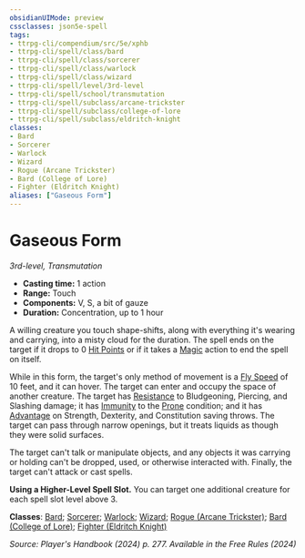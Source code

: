 ```yaml
---
obsidianUIMode: preview
cssclasses: json5e-spell
tags:
- ttrpg-cli/compendium/src/5e/xphb
- ttrpg-cli/spell/class/bard
- ttrpg-cli/spell/class/sorcerer
- ttrpg-cli/spell/class/warlock
- ttrpg-cli/spell/class/wizard
- ttrpg-cli/spell/level/3rd-level
- ttrpg-cli/spell/school/transmutation
- ttrpg-cli/spell/subclass/arcane-trickster
- ttrpg-cli/spell/subclass/college-of-lore
- ttrpg-cli/spell/subclass/eldritch-knight
classes:
- Bard
- Sorcerer
- Warlock
- Wizard
- Rogue (Arcane Trickster)
- Bard (College of Lore)
- Fighter (Eldritch Knight)
aliases: ["Gaseous Form"]
---
```

# Gaseous Form
*3rd-level, Transmutation*  


- **Casting time:** 1 action
- **Range:** Touch
- **Components:** V, S, a bit of gauze
- **Duration:** Concentration, up to 1 hour

A willing creature you touch shape-shifts, along with everything it's wearing and carrying, into a misty cloud for the duration. The spell ends on the target if it drops to 0 [Hit Points](3-Mechanics/CLI/rules/variant-rules/hit-points-xphb.md) or if it takes a [Magic](3-Mechanics/CLI/rules/actions.md#Magic) action to end the spell on itself.

While in this form, the target's only method of movement is a [Fly Speed](3-Mechanics/CLI/rules/variant-rules/fly-speed-xphb.md) of 10 feet, and it can hover. The target can enter and occupy the space of another creature. The target has [Resistance](3-Mechanics/CLI/rules/variant-rules/resistance-xphb.md) to Bludgeoning, Piercing, and Slashing damage; it has [Immunity](3-Mechanics/CLI/rules/variant-rules/immunity-xphb.md) to the [Prone](3-Mechanics/CLI/rules/conditions.md#Prone) condition; and it has [Advantage](3-Mechanics/CLI/rules/variant-rules/advantage-xphb.md) on Strength, Dexterity, and Constitution saving throws. The target can pass through narrow openings, but it treats liquids as though they were solid surfaces.

The target can't talk or manipulate objects, and any objects it was carrying or holding can't be dropped, used, or otherwise interacted with. Finally, the target can't attack or cast spells.

**Using a Higher-Level Spell Slot.** You can target one additional creature for each spell slot level above 3.

**Classes**: [Bard](list-spells-classes-bard); [Sorcerer](list-spells-classes-sorcerer); [Warlock](list-spells-classes-warlock); [Wizard](list-spells-classes-wizard); [Rogue (Arcane Trickster)](list-spells-classes-rogue-xphb-arcane-trickster-xphb); [Bard (College of Lore)](list-spells-classes-bard-xphb-college-of-lore-xphb); [Fighter (Eldritch Knight)](list-spells-classes-fighter-xphb-eldritch-knight-xphb)

*Source: Player's Handbook (2024) p. 277. Available in the Free Rules (2024)*